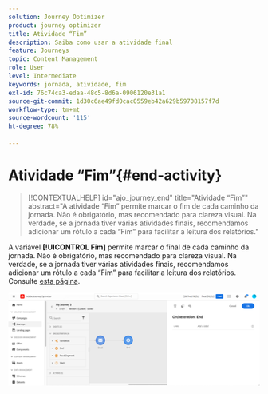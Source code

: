 ```yaml
---
solution: Journey Optimizer
product: journey optimizer
title: Atividade “Fim”
description: Saiba como usar a atividade final
feature: Journeys
topic: Content Management
role: User
level: Intermediate
keywords: jornada, atividade, fim
exl-id: 76c74ca3-edaa-48c5-8d6a-0906120e31a1
source-git-commit: 1d30c6ae49fd0cac0559eb42a629b59708157f7d
workflow-type: tm+mt
source-wordcount: '115'
ht-degree: 78%

---
```


# Atividade “Fim”{#end-activity}

>[!CONTEXTUALHELP]
>id="ajo_journey_end"
>title="Atividade “Fim”"
>abstract="A atividade “Fim” permite marcar o fim de cada caminho da jornada. Não é obrigatório, mas recomendado para clareza visual. Na verdade, se a jornada tiver várias atividades finais, recomendamos adicionar um rótulo a cada “Fim” para facilitar a leitura dos relatórios."

A variável **[!UICONTROL Fim]** permite marcar o final de cada caminho da jornada. Não é obrigatório, mas recomendado para clareza visual. Na verdade, se a jornada tiver várias atividades finais, recomendamos adicionar um rótulo a cada “Fim” para facilitar a leitura dos relatórios. Consulte [esta página](../reports/live-report.md).

![](assets/journey54.png)
